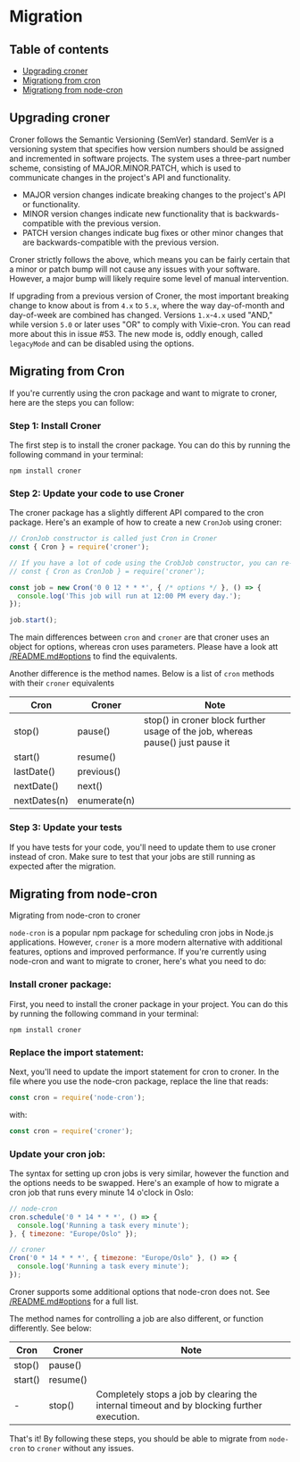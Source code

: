 # Migration

## Table of contents

*  [Upgrading croner](#upgrading-croner)
*  [Migrationg from cron](#migrating-from-cron)
*  [Migrationg from node-cron](#migrating-from-node-cron)

## Upgrading croner

Croner follows the Semantic Versioning (SemVer) standard. SemVer is a versioning system that specifies how version numbers should be assigned and incremented in software projects. The system uses a three-part number scheme, consisting of MAJOR.MINOR.PATCH, which is used to communicate changes in the project's API and functionality.

  * MAJOR version changes indicate breaking changes to the project's API or functionality.
  * MINOR version changes indicate new functionality that is backwards-compatible with the previous version.
  * PATCH version changes indicate bug fixes or other minor changes that are backwards-compatible with the previous version.

Croner strictly follows the above, which means you can be fairly certain that a minor or patch bump will not cause any issues with your software. However, a major bump will likely require some level of manual intervention.

If upgrading from a previous version of Croner, the most important breaking change to know about is from `4.x` to `5.x`, where the way day-of-month and day-of-week are combined has changed. Versions `1.x`-`4.x` used "AND," while version `5.0` or later uses "OR" to comply with Vixie-cron. You can read more about this in issue #53. The new mode is, oddly enough, called `legacyMode` and can be disabled using the options.

## Migrating from Cron

If you're currently using the cron package and want to migrate to croner, here are the steps you can follow:

### Step 1: Install Croner

The first step is to install the croner package. You can do this by running the following command in your terminal:

```
npm install croner
```

### Step 2: Update your code to use Croner

The croner package has a slightly different API compared to the cron package. Here's an example of how to create a new `CronJob` using croner:

```js
// CronJob constructor is called just Cron in Croner
const { Cron } = require('croner');

// If you have a lot of code using the CrobJob constructor, you can re-use the name like this
// const { Cron as CronJob } = require('croner');

const job = new Cron('0 0 12 * * *', { /* options */ }, () => {
  console.log('This job will run at 12:00 PM every day.');
});

job.start();
```

The main differences between `cron` and `croner` are that croner uses an object for options, whereas cron uses parameters. Please have a look att [/README.md#options](/README.md#options) to find the equivalents.

Another difference is the method names. Below is a list of `cron` methods with their `croner` equivalents

| Cron | Croner | Note |
| ---- | ------ | ---- |
| stop() | pause() | stop() in croner block further usage of the job, whereas pause() just pause it |
| start() | resume() | |
| lastDate() | previous() | |
| nextDate() | next() | |
| nextDates(n) | enumerate(n) | |

### Step 3: Update your tests

If you have tests for your code, you'll need to update them to use croner instead of cron. Make sure to test that your jobs are still running as expected after the migration.

## Migrating from node-cron

Migrating from node-cron to croner

`node-cron` is a popular npm package for scheduling cron jobs in Node.js applications. However, `croner` is a more modern alternative with additional features, options and improved performance. If you're currently using node-cron and want to migrate to croner, here's what you need to do:

### Install croner package:

First, you need to install the croner package in your project. You can do this by running the following command in your terminal:

```npm install croner```

### Replace the import statement:

Next, you'll need to update the import statement for cron to croner. In the file where you use the node-cron package, replace the line that reads:

```javascript
const cron = require('node-cron');
```

with:

```javascript
const cron = require('croner');
```

### Update your cron job:

The syntax for setting up cron jobs is very similar, however the function and the options needs to be swapped. Here's an example of how to migrate a cron job that runs every minute 14 o'clock in Oslo:

```javascript
// node-cron
cron.schedule('0 * 14 * * *', () => {
  console.log('Running a task every minute');
}, { timezone: "Europe/Oslo" });

// croner
Cron('0 * 14 * * *', { timezone: "Europe/Oslo" }, () => {
  console.log('Running a task every minute');
});
```

Croner supports some additional options that node-cron does not. See [/README.md#options](/README.md#options) for a full list.

The method names for controlling a job are also different, or function differently. See below:

| Cron | Croner | Note |
| ---- | ------ | ---- |
| stop() | pause() | |
| start() | resume() | |
| -      | stop() | Completely stops a job by clearing the internal timeout and by blocking further execution. | 

That's it! By following these steps, you should be able to migrate from `node-cron` to `croner` without any issues.